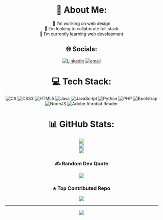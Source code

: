 <div align="center">

# 💫 About Me:
🔭 I’m working on web design<br>👯 I'm looking to collaborate full stack<br>🌱 I’m currently learning web development<br>

## 🌐 Socials:
[![LinkedIn](https://img.shields.io/badge/LinkedIn-%230077B5.svg?logo=linkedin&logoColor=white)](https://linkedin.com/in/https://www.linkedin.com/in/faruk-mutlu-711648326/) 
[![email](https://img.shields.io/badge/Email-D14836?logo=gmail&logoColor=white)](mailto:farukmutluturkiye@gmail.com) 

# 💻 Tech Stack:
![C#](https://img.shields.io/badge/c%23-%23239120.svg?style=for-the-badge&logo=csharp&logoColor=white) 
![CSS3](https://img.shields.io/badge/css3-%231572B6.svg?style=for-the-badge&logo=css3&logoColor=white) 
![HTML5](https://img.shields.io/badge/html5-%23E34F26.svg?style=for-the-badge&logo=html5&logoColor=white) 
![Java](https://img.shields.io/badge/java-%23ED8B00.svg?style=for-the-badge&logo=openjdk&logoColor=white) 
![JavaScript](https://img.shields.io/badge/javascript-%23323330.svg?style=for-the-badge&logo=javascript&logoColor=%23F7DF1E) 
![Python](https://img.shields.io/badge/python-3670A0?style=for-the-badge&logo=python&logoColor=ffdd54) 
![PHP](https://img.shields.io/badge/php-%23777BB4.svg?style=for-the-badge&logo=php&logoColor=white) 
![Bootstrap](https://img.shields.io/badge/bootstrap-%238511FA.svg?style=for-the-badge&logo=bootstrap&logoColor=white) 
![NodeJS](https://img.shields.io/badge/node.js-6DA55F?style=for-the-badge&logo=node.js&logoColor=white) 
![Adobe Acrobat Reader](https://img.shields.io/badge/Adobe%20Acrobat%20Reader-EC1C24.svg?style=for-the-badge&logo=Adobe%20Acrobat%20Reader&logoColor=white)

# 📊 GitHub Stats:
![](https://github-readme-stats.vercel.app/api?username=HappyCoder981&theme=blue_navy&hide_border=false&include_all_commits=true&count_private=false)<br/>
![](https://nirzak-streak-stats.vercel.app/?user=HappyCoder981&theme=blue_navy&hide_border=false)<br/>
![](https://github-readme-stats.vercel.app/api/top-langs/?username=HappyCoder981&theme=blue_navy&hide_border=false&include_all_commits=true&count_private=false&layout=compact)

### ✍ Random Dev Quote
![](https://quotes-github-readme.vercel.app/api?type=horizontal&theme=dark)

### 🔝 Top Contributed Repo
![](https://github-contributor-stats.vercel.app/api?username=HappyCoder981&limit=5&theme=blue_navy&combine_all_yearly_contributions=true)

---
[![](https://visitcount.itsvg.in/api?id=HappyCoder981&icon=3&color=1)](https://visitcount.itsvg.in)

</div>
